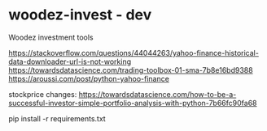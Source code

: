 # woodez-invest  - dev
Woodez investment tools

https://stackoverflow.com/questions/44044263/yahoo-finance-historical-data-downloader-url-is-not-working
https://towardsdatascience.com/trading-toolbox-01-sma-7b8e16bd9388
https://aroussi.com/post/python-yahoo-finance

stockprice changes:
https://towardsdatascience.com/how-to-be-a-successful-investor-simple-portfolio-analysis-with-python-7b66fc90fa68

pip install -r requirements.txt